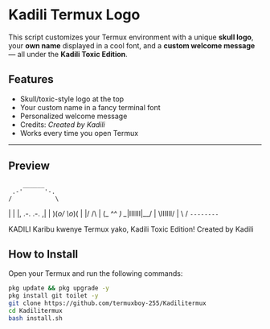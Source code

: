 # Kadili Termux Logo

This script customizes your Termux environment with a unique **skull logo**, your **own name** displayed in a cool font, and a **custom welcome message** — all under the **Kadili Toxic Edition**.

## Features

- Skull/toxic-style logo at the top
- Your custom name in a fancy terminal font
- Personalized welcome message
- Credits: *Created by Kadili*
- Works every time you open Termux

---

## Preview

        ______
     .-'      '-.
    /            \
   |              |
   |,  .-.  .-.  ,|
   | )(_o/  \o_)( |
   |/     /\     \|
   (_     ^^     _)
    \__|IIIIII|__/
     | \IIIIII/ |
     \          /
      `--------`

KADILI
Karibu kwenye Termux yako, Kadili Toxic Edition!
Created by Kadili

## How to Install

Open your Termux and run the following commands:

```bash
pkg update && pkg upgrade -y
pkg install git toilet -y
git clone https://github.com/termuxboy-255/Kadilitermux
cd Kadilitermux
bash install.sh 








